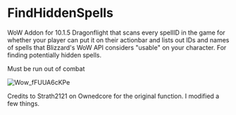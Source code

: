 # FindHiddenSpells
WoW Addon for 10.1.5 Dragonflight that scans every spellID in the game for whether your player can put it on their actionbar and lists out IDs and names of spells that Blizzard's WoW API considers "usable" on your character. For finding potentially hidden spells.

Must be run out of combat

![Wow_fFUUA6cKPe](https://github.com/followingthefasciaplane/FindHiddenSpells/assets/115037920/1529e3cf-3a9e-4f3a-b5c0-15436f60007b)

Credits to Strath2121 on Ownedcore for the original function. I modified a few things.
